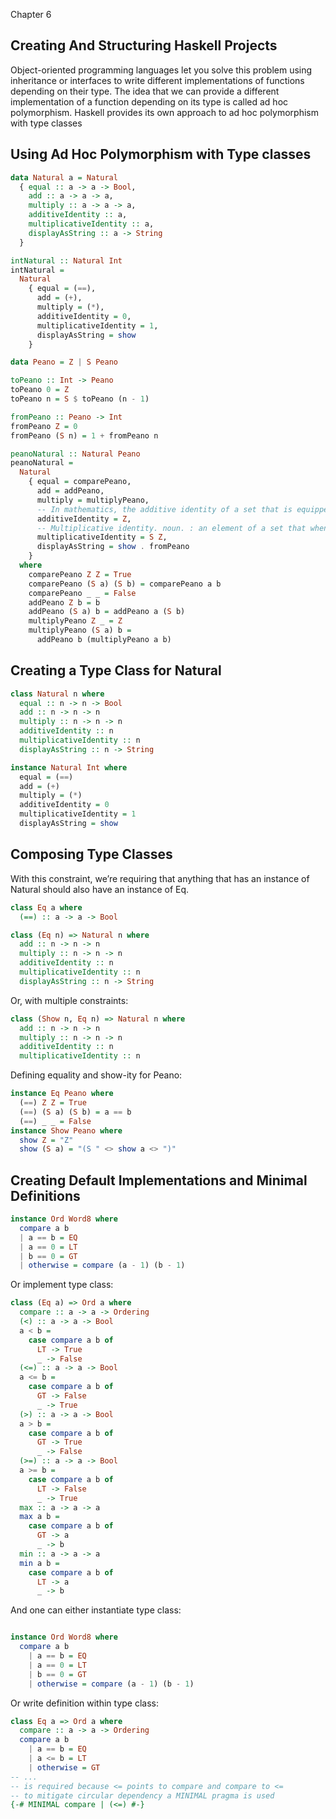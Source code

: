 Chapter 6

## Creating And Structuring Haskell Projects

Object-oriented programming languages let you solve this problem using inheritance or interfaces to write different implementations of functions depending on their type. The idea that we can provide a different implementation of a function depending on its type is called ad hoc polymorphism. Haskell provides its own approach to ad hoc polymorphism with type classes

## Using Ad Hoc Polymorphism with Type classes

```haskell
data Natural a = Natural
  { equal :: a -> a -> Bool,
    add :: a -> a -> a,
    multiply :: a -> a -> a,
    additiveIdentity :: a,
    multiplicativeIdentity :: a,
    displayAsString :: a -> String
  }

intNatural :: Natural Int
intNatural =
  Natural
    { equal = (==),
      add = (+),
      multiply = (*),
      additiveIdentity = 0,
      multiplicativeIdentity = 1,
      displayAsString = show
    }

data Peano = Z | S Peano

toPeano :: Int -> Peano
toPeano 0 = Z
toPeano n = S $ toPeano (n - 1)

fromPeano :: Peano -> Int
fromPeano Z = 0
fromPeano (S n) = 1 + fromPeano n

peanoNatural :: Natural Peano
peanoNatural =
  Natural
    { equal = comparePeano,
      add = addPeano,
      multiply = multiplyPeano,
      -- In mathematics, the additive identity of a set that is equipped with the operation of addition is an element which, when added to any element x in the set, yields x. One of the most familiar additive identities is the number 0 from elementary mathematics, but additive identities occur in other mathematical structures where addition is defined, such as in groups and rings.
      additiveIdentity = Z,
      -- Multiplicative identity. noun. : an element of a set that when multiplied by any other element of the set leaves the element unchanged.
      multiplicativeIdentity = S Z,
      displayAsString = show . fromPeano
    }
  where
    comparePeano Z Z = True
    comparePeano (S a) (S b) = comparePeano a b
    comparePeano _ _ = False
    addPeano Z b = b
    addPeano (S a) b = addPeano a (S b)
    multiplyPeano Z _ = Z
    multiplyPeano (S a) b =
      addPeano b (multiplyPeano a b)
```

## Creating a Type Class for Natural

```haskell
class Natural n where
  equal :: n -> n -> Bool
  add :: n -> n -> n
  multiply :: n -> n -> n
  additiveIdentity :: n
  multiplicativeIdentity :: n
  displayAsString :: n -> String

instance Natural Int where
  equal = (==)
  add = (+)
  multiply = (*)
  additiveIdentity = 0
  multiplicativeIdentity = 1
  displayAsString = show
```

## Composing Type Classes

With this constraint, we’re requiring that anything that has an instance of Natural should also have an instance of Eq.

```haskell
class Eq a where
  (==) :: a -> a -> Bool

class (Eq n) => Natural n where
  add :: n -> n -> n
  multiply :: n -> n -> n
  additiveIdentity :: n
  multiplicativeIdentity :: n
  displayAsString :: n -> String
```

Or, with multiple constraints:

```haskell
class (Show n, Eq n) => Natural n where
  add :: n -> n -> n
  multiply :: n -> n -> n
  additiveIdentity :: n
  multiplicativeIdentity :: n
```

Defining equality and show-ity for Peano:

```haskell
instance Eq Peano where
  (==) Z Z = True
  (==) (S a) (S b) = a == b
  (==) _ _ = False
instance Show Peano where
  show Z = "Z"
  show (S a) = "(S " <> show a <> ")"
```

## Creating Default Implementations and Minimal Definitions

```haskell
instance Ord Word8 where
  compare a b
  | a == b = EQ
  | a == 0 = LT
  | b == 0 = GT
  | otherwise = compare (a - 1) (b - 1)
```

Or implement type class:

```haskell
class (Eq a) => Ord a where
  compare :: a -> a -> Ordering
  (<) :: a -> a -> Bool
  a < b =
    case compare a b of
      LT -> True
      _ -> False
  (<=) :: a -> a -> Bool
  a <= b =
    case compare a b of
      GT -> False
      _ -> True
  (>) :: a -> a -> Bool
  a > b =
    case compare a b of
      GT -> True
      _ -> False
  (>=) :: a -> a -> Bool
  a >= b =
    case compare a b of
      LT -> False
      _ -> True
  max :: a -> a -> a
  max a b =
    case compare a b of
      GT -> a
      _ -> b
  min :: a -> a -> a
  min a b =
    case compare a b of
      LT -> a
      _ -> b
```

And one can either instantiate type class:

```haskell

instance Ord Word8 where
  compare a b
    | a == b = EQ
    | a == 0 = LT
    | b == 0 = GT
    | otherwise = compare (a - 1) (b - 1)
```

Or write definition within type class:

```haskell
class Eq a => Ord a where
  compare :: a -> a -> Ordering
  compare a b
    | a == b = EQ
    | a <= b = LT
    | otherwise = GT
-- ...
-- is required because <= points to compare and compare to <=
-- to mitigate circular dependency a MINIMAL pragma is used
{-# MINIMAL compare | (<=) #-}
```
